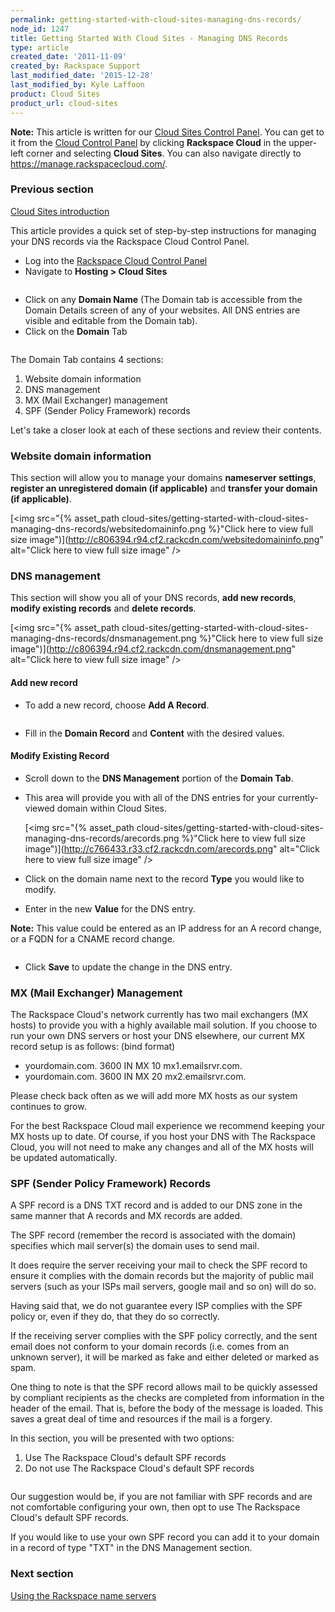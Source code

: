 ```yaml
---
permalink: getting-started-with-cloud-sites-managing-dns-records/
node_id: 1247
title: Getting Started With Cloud Sites - Managing DNS Records
type: article
created_date: '2011-11-09'
created_by: Rackspace Support
last_modified_date: '2015-12-28'
last_modified_by: Kyle Laffoon
product: Cloud Sites
product_url: cloud-sites
---
```


**Note:** This article is written for our [Cloud Sites Control Panel](https://manage.rackspacecloud.com/). You can get to it from the [Cloud Control Panel](https://mycloud.rackspace.com) by clicking **Rackspace Cloud** in the upper-left corner and selecting **Cloud Sites**. You can also navigate directly to <https://manage.rackspacecloud.com/>.

### Previous section

[Cloud Sites introduction](/how-to/cloud-sites)

This article provides a quick set of step-by-step instructions for
managing your DNS records via the Rackspace Cloud Control Panel.

-   Log into the [Rackspace Cloud Control Panel](http://manage.rackspacecloud.com)
-   Navigate to **Hosting > Cloud Sites**

  <img src="{% asset_path cloud-sites/getting-started-with-cloud-sites-managing-dns-records/cloudsites.png %}" alt="" />

-   Click on any **Domain Name** (The Domain tab is accessible from the
    Domain Details screen of any of your websites. All DNS entries are
    visible and editable from the Domain tab).
-   Click on the **Domain** Tab

  <img src="{% asset_path cloud-sites/getting-started-with-cloud-sites-managing-dns-records/domaintab.png %}" alt="" />

The Domain Tab contains 4 sections:

1.  Website domain information
2.  DNS management
3.  MX (Mail Exchanger) management
4.  SPF (Sender Policy Framework) records

Let's take a closer look at each of these sections and review their
contents.

### Website domain information

This section will allow you to manage your domains **nameserver
settings**, **register an unregistered domain (if applicable)** and
**transfer your domain (if applicable)**.

[<img src="{% asset_path cloud-sites/getting-started-with-cloud-sites-managing-dns-records/websitedomaininfo.png  %}"Click here to view full size image")](http://c806394.r94.cf2.rackcdn.com/websitedomaininfo.png" alt="Click here to view full size image" />

### DNS management

This section will show you all of your DNS records, **add new records**,
**modify existing records** and **delete records**.

[<img src="{% asset_path cloud-sites/getting-started-with-cloud-sites-managing-dns-records/dnsmanagement.png  %}"Click here to view full size image")](http://c806394.r94.cf2.rackcdn.com/dnsmanagement.png" alt="Click here to view full size image" />

#### Add new record

-   To add a new record, choose **Add A Record**.

  <img src="{% asset_path cloud-sites/getting-started-with-cloud-sites-managing-dns-records/addrecord.png %}" alt="" />

-   Fill in the **Domain Record** and **Content** with the desired
    values.

#### Modify Existing Record

-   Scroll down to the **DNS Management** portion of the **Domain Tab**.

-   This area will provide you with all of the DNS entries for your
    currently-viewed domain within Cloud Sites.

    [<img src="{% asset_path cloud-sites/getting-started-with-cloud-sites-managing-dns-records/arecords.png  %}"Click here to view full size image")](http://c766433.r33.cf2.rackcdn.com/arecords.png" alt="Click here to view full size image" />

-   Click on the domain name next to the record **Type** you would like
    to modify.

-   Enter in the new **Value** for the DNS entry.

  **Note:** This value could be entered as an IP address for an A record change, or
a FQDN for a CNAME record change.

  <img src="{% asset_path cloud-sites/getting-started-with-cloud-sites-managing-dns-records/changednsrecord.png %}" alt="" />

-   Click **Save** to update the change in the DNS entry.

### MX (Mail Exchanger) Management

The Rackspace Cloud's network currently has two mail exchangers (MX
hosts) to provide you with a highly available mail solution. If you
choose to run your own DNS servers or host your DNS elsewhere, our
current MX record setup is as follows: (bind format)

-   yourdomain.com. 3600 IN MX 10 mx1.emailsrvr.com.
-   yourdomain.com. 3600 IN MX 20 mx2.emailsrvr.com.

Please check back often as we will add more MX hosts as our system
continues to grow.

For the best Rackspace Cloud mail experience we recommend keeping your
MX hosts up to date. Of course, if you host your DNS with The Rackspace
Cloud, you will not need to make any changes and all of the MX hosts
will be updated automatically.

### SPF (Sender Policy Framework) Records

A SPF record is a DNS TXT record and is added to our DNS zone in the
same manner that A records and MX records are added.

The SPF record (remember the record is associated with the domain)
specifies which mail server(s) the domain uses to send mail.

It does require the server receiving your mail to check the SPF record
to ensure it complies with the domain records but the majority of public
mail servers (such as your ISPs mail servers, google mail and so on)
will do so.

Having said that, we do not guarantee every ISP complies with the SPF
policy or, even if they do, that they do so correctly.

If the receiving server complies with the SPF policy correctly, and the
sent email does not conform to your domain records (i.e. comes from an
unknown server), it will be marked as fake and either deleted or marked
as spam.

One thing to note is that the SPF record allows mail to be quickly
assessed by compliant recipients as the checks are completed from
information in the header of the email. That is, before the body of the
message is loaded. This saves a great deal of time and resources if the
mail is a forgery.

In this section, you will be presented with two options:

1.  Use The Rackspace Cloud's default SPF records
2.  Do not use The Rackspace Cloud's default SPF records

<img src="{% asset_path cloud-sites/getting-started-with-cloud-sites-managing-dns-records/spfmanagement.png %}" alt="" />

Our suggestion would be, if you are not familiar with SPF records and
are not comfortable configuring your own, then opt to use The Rackspace
Cloud's default SPF records.

If you would like to use your own SPF record you can add it to your
domain in a record of type "TXT" in the DNS Management section.

### Next section

[Using the Rackspace name servers](/how-to/getting-started-with-cloud-sites-rackspace-nameservers-and-creating-custom-nameservers)
